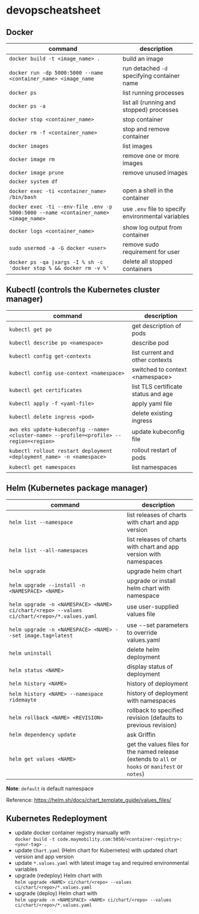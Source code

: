 # devopscheatsheet

## Docker
command|description
---|---
`docker build -t <image_name> .` | build an image
`docker run -dp 5000:5000 --name <container_name> <image_name` | run detached `-d` specifying container name
`docker ps` | list running processes
`docker ps -a` | list all (running and stopped) processes
`docker stop <container_name>` | stop container
`docker rm -f <container_name>` | stop and remove container
`docker images` | list images
`docker image rm` | remove one or more images
`docker image prune` | remove unused images
`docker system df` | 
`docker exec -ti <container_name> /bin/bash` | open a shell in the container
`docker exec -ti --env-file .env -p 5000:5000 --name <container_name> <image_name>` | use `.env` file to specify environmental variables
`docker logs <container_name>` | show log output from container
`sudo usermod -a -G docker <user>` | remove sudo requirement for user
`docker ps -qa \|xargs -I % sh -c 'docker stop % && docker rm -v %'` | delete all stopped containers

## Kubectl (controls the Kubernetes cluster manager)
command|description
---|---
`kubectl get po` | get description of pods
`kubectl describe po <namespace>` | describe pod
`kubectl config get-contexts` | list current and other contexts
`kubectl config use-context <namespace>` | switched to context \<namespace>
`kubectl get certificates` | list TLS certificate status and age
`kubectl apply -f <yaml-file>` | apply yaml file
`kubectl delete ingress <pod>` | delete existing ingress 
`aws eks update-kubeconfig --name=<cluster-name> --profile=<profile> --region=<region>` | update kubeconfig file
`kubectl rollout restart deployment <deployment_name> -n <namespace>` | rollout restart of pods
`kubectl get namespaces` | list namespaces

## Helm (Kubernetes package manager)
command|description
---|---
`helm list --namespace` | list releases of charts with chart and app version
`helm list --all-namespaces` | list releases of charts with chart and app version with namespaces
`helm upgrade` | upgrade helm chart
`helm upgrade --install -n <NAMESPACE> <NAME>` | upgrade or install helm chart with namespace
`helm upgrade -n <NAMESPACE> <NAME> ci/chart/<repo> --values ci/chart/<repo>/*.values.yaml` | use user-supplied values file
`helm upgrade -n <NAMESPACE> <NAME> --set image.tag=latest` | use --set parameters to override values.yaml
`helm uninstall` | delete helm deployment
`helm status <NAME>` | display status of deployment
`helm history <NAME>` | history of deployment
`helm history <NAME> --namespace ridemayte` | history of deployment with namespaces
`helm rollback <NAME> <REVISION>` | rollback to specified revision (defaults to previous revision)
`helm dependency update` | ask Griffin
`helm get values <NAME>` | get the values files for the named release (extends to `all` or `hooks` or `manifest` or `notes`)

**Note**: `default` is default namespace

Reference: https://helm.sh/docs/chart_template_guide/values_files/

## Kubernetes Redeployment
- update docker container registry manually with  
`docker build -t code.maymobility.com:5050/<container-registry>:<your-tag> .`
- update `Chart.yaml` (Helm chart for Kubernetes) with updated chart version and app version
- update `*.values.yaml` with latest image `tag` and required environmental variables
- upgrade (redeploy) Helm chart with  
`helm upgrade <NAME> ci/chart/<repo> --values ci/chart/<repo>/*.values.yaml`
- upgrade (deploy) Helm chart with  
`helm upgrade -n <NAMESPACE> <NAME> ci/chart/<repo> --values ci/chart/<repo>/*.values.yaml`
